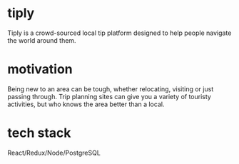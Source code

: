 # tiply
Tiply is a crowd-sourced local tip platform designed to help people navigate the world around them.
# motivation
Being new to an area can be tough, whether relocating, visiting or just passing through. Trip planning sites can give you a variety of touristy activities, but who knows the area better than a local.
# tech stack
React/Redux/Node/PostgreSQL
